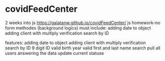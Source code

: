 # covidFeedCenter
2 weeks into js
https://galatanw.github.io/covidFeedCenter/
js homework-no form methodes (background logics)
must include:
adding date to object
adding client with multiply verification
search by ID

features:
adding date to object
adding client with multiply verification
search by ID
9 digit ID
valid birth year
valid first and last name
search pull all users answering the data
update current statuse 
